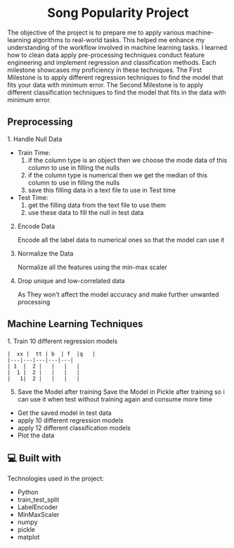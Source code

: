 <h1 align="center" id="title">Song Popularity Project</h1>

<p id="description">The objective of the project is to prepare me to apply various machine-learning algorithms to real-world tasks.
  This helped me enhance my understanding of the workflow involved in machine learning tasks. 
  I learned how to clean data apply pre-processing techniques conduct feature engineering and implement regression and classification methods.
  Each milestone showcases my proficiency in these techniques.
  The First Milestone is to apply different regression techniques to find the model that fits your data with minimum error. 
  The Second Milestone is to apply different classification techniques to find the model that fits in the data with minimum error.</p>


<h2>Preprocessing</h2>
1. Handle Null Data

  * Train Time:
    1. if the column type is an object then we choose the mode data of this column to use in filling the nulls
    2. if the column type is numerical then we get the median of this column to use in filling the nulls
    3. save this filling data in a text file to use in Test time
  * Test Time:
    1. get the filling data from the text file to use them
    2. use these data to fill the null in test data
2. Encode Data

    Encode all the label data to numerical ones so that the model can use it
3. Normalize the Data

    Normalize all the features using the min-max scaler 
4. Drop unique and low-correlated data

    As They won't affect the model accuracy and make further unwanted processing
  
<h2>Machine Learning Techniques</h2>
1. Train 10 different regression models

    |  xx |  tt | b  | f  |q   |
    |---|---|---|---|---|
    | 1  |  2 |   |   |   |
    |  1 |  2 |   |   |   |
    |   1|  2 |   |   |   |

  5. Save the Model after training
    Save the Model in Pickle after training so i can use it when test without training again and consume more time
*   Get the saved model in test data
*   apply 10 different regression models
*   apply 12 different classification models
*   Plot the data
<h2>💻 Built with</h2>

Technologies used in the project:

*   Python
*   train\_test\_split
*   LabelEncoder
*   MinMaxScaler
*   numpy
*   pickle
*   matplot
